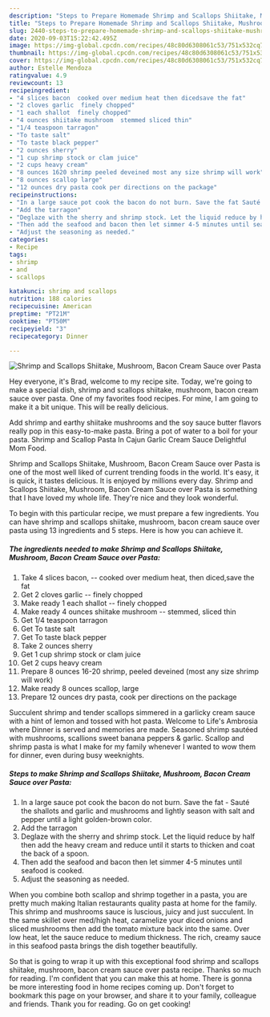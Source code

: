 ```yaml
---
description: "Steps to Prepare Homemade Shrimp and Scallops Shiitake, Mushroom, Bacon Cream Sauce over Pasta"
title: "Steps to Prepare Homemade Shrimp and Scallops Shiitake, Mushroom, Bacon Cream Sauce over Pasta"
slug: 2440-steps-to-prepare-homemade-shrimp-and-scallops-shiitake-mushroom-bacon-cream-sauce-over-pasta
date: 2020-09-03T15:22:42.495Z
image: https://img-global.cpcdn.com/recipes/48c80d6308061c53/751x532cq70/shrimp-and-scallops-shiitake-mushroom-bacon-cream-sauce-over-pasta-recipe-main-photo.jpg
thumbnail: https://img-global.cpcdn.com/recipes/48c80d6308061c53/751x532cq70/shrimp-and-scallops-shiitake-mushroom-bacon-cream-sauce-over-pasta-recipe-main-photo.jpg
cover: https://img-global.cpcdn.com/recipes/48c80d6308061c53/751x532cq70/shrimp-and-scallops-shiitake-mushroom-bacon-cream-sauce-over-pasta-recipe-main-photo.jpg
author: Estelle Mendoza
ratingvalue: 4.9
reviewcount: 13
recipeingredient:
- "4 slices bacon  cooked over medium heat then dicedsave the fat"
- "2 cloves garlic  finely chopped"
- "1 each shallot  finely chopped"
- "4 ounces shiitake mushroom  stemmed sliced thin"
- "1/4 teaspoon tarragon"
- "To taste salt"
- "To taste black pepper"
- "2 ounces sherry"
- "1 cup shrimp stock or clam juice"
- "2 cups heavy cream"
- "8 ounces 1620 shrimp peeled deveined most any size shrimp will work"
- "8 ounces scallop large"
- "12 ounces dry pasta cook per directions on the package"
recipeinstructions:
- "In a large sauce pot cook the bacon do not burn. Save the fat Sauté the shallots and garlic and mushrooms and lightly season with salt and pepper until a light golden-brown color."
- "Add the tarragon"
- "Deglaze with the sherry and shrimp stock. Let the liquid reduce by half then add the heavy cream and reduce until it starts to thicken and coat the back of a spoon."
- "Then add the seafood and bacon then let simmer 4-5 minutes until seafood is cooked."
- "Adjust the seasoning as needed."
categories:
- Recipe
tags:
- shrimp
- and
- scallops

katakunci: shrimp and scallops 
nutrition: 188 calories
recipecuisine: American
preptime: "PT21M"
cooktime: "PT50M"
recipeyield: "3"
recipecategory: Dinner

---
```



![Shrimp and Scallops Shiitake, Mushroom, Bacon Cream Sauce over Pasta](https://img-global.cpcdn.com/recipes/48c80d6308061c53/751x532cq70/shrimp-and-scallops-shiitake-mushroom-bacon-cream-sauce-over-pasta-recipe-main-photo.jpg)

Hey everyone, it's Brad, welcome to my recipe site. Today, we're going to make a special dish, shrimp and scallops shiitake, mushroom, bacon cream sauce over pasta. One of my favorites food recipes. For mine, I am going to make it a bit unique. This will be really delicious.

Add shrimp and earthy shiitake mushrooms and the soy sauce butter flavors really pop in this easy-to-make pasta. Bring a pot of water to a boil for your pasta. Shrimp and Scallop Pasta In Cajun Garlic Cream Sauce Delightful Mom Food.

Shrimp and Scallops Shiitake, Mushroom, Bacon Cream Sauce over Pasta is one of the most well liked of current trending foods in the world. It's easy, it is quick, it tastes delicious. It is enjoyed by millions every day. Shrimp and Scallops Shiitake, Mushroom, Bacon Cream Sauce over Pasta is something that I have loved my whole life. They're nice and they look wonderful.


To begin with this particular recipe, we must prepare a few ingredients. You can have shrimp and scallops shiitake, mushroom, bacon cream sauce over pasta using 13 ingredients and 5 steps. Here is how you can achieve it.

<!--inarticleads1-->

##### The ingredients needed to make Shrimp and Scallops Shiitake, Mushroom, Bacon Cream Sauce over Pasta:

1. Take 4 slices bacon, -- cooked over medium heat, then diced,save the fat
1. Get 2 cloves garlic -- finely chopped
1. Make ready 1 each shallot -- finely chopped
1. Make ready 4 ounces shiitake mushroom -- stemmed, sliced thin
1. Get 1/4 teaspoon tarragon
1. Get To taste salt
1. Get To taste black pepper
1. Take 2 ounces sherry
1. Get 1 cup shrimp stock or clam juice
1. Get 2 cups heavy cream
1. Prepare 8 ounces 16-20 shrimp, peeled deveined (most any size shrimp will work)
1. Make ready 8 ounces scallop, large
1. Prepare 12 ounces dry pasta, cook per directions on the package


Succulent shrimp and tender scallops simmered in a garlicky cream sauce with a hint of lemon and tossed with hot pasta. Welcome to Life&#39;s Ambrosia where Dinner is served and memories are made. Seasoned shrimp sautéed with mushrooms, scallions sweet banana peppers &amp; garlic. Scallop and shrimp pasta is what I make for my family whenever I wanted to wow them for dinner, even during busy weeknights. 

<!--inarticleads2-->

##### Steps to make Shrimp and Scallops Shiitake, Mushroom, Bacon Cream Sauce over Pasta:

1. In a large sauce pot cook the bacon do not burn. Save the fat - Sauté the shallots and garlic and mushrooms and lightly season with salt and pepper until a light golden-brown color.
1. Add the tarragon
1. Deglaze with the sherry and shrimp stock. Let the liquid reduce by half then add the heavy cream and reduce until it starts to thicken and coat the back of a spoon.
1. Then add the seafood and bacon then let simmer 4-5 minutes until seafood is cooked.
1. Adjust the seasoning as needed.


When you combine both scallop and shrimp together in a pasta, you are pretty much making Italian restaurants quality pasta at home for the family. This shrimp and mushrooms sauce is luscious, juicy and just succulent. In the same skillet over med/high heat, caramelize your diced onions and sliced mushrooms then add the tomato mixture back into the same. Over low heat, let the sauce reduce to medium thickness. The rich, creamy sauce in this seafood pasta brings the dish together beautifully. 

So that is going to wrap it up with this exceptional food shrimp and scallops shiitake, mushroom, bacon cream sauce over pasta recipe. Thanks so much for reading. I'm confident that you can make this at home. There is gonna be more interesting food in home recipes coming up. Don't forget to bookmark this page on your browser, and share it to your family, colleague and friends. Thank you for reading. Go on get cooking!
